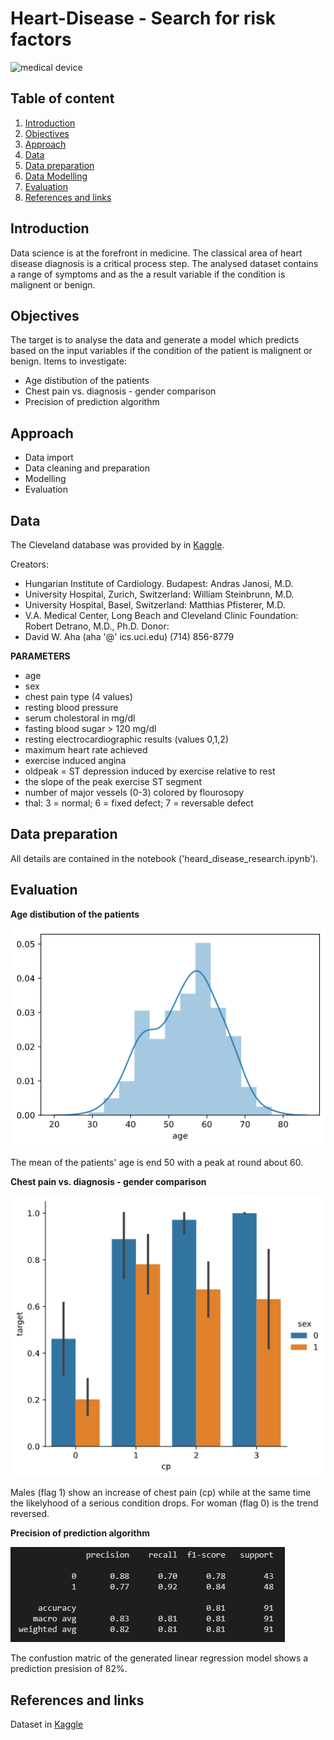 # Heart-Disease - Search for risk factors

![medical device](https://images.unsplash.com/photo-1513224502586-d1e602410265?ixlib=rb-1.2.1&ixid=eyJhcHBfaWQiOjEyMDd9&auto=format&fit=crop&w=2089&q=80)

## Table of content
1. [Introduction](#introduction)
2. [Objectives](#objectives)
3. [Approach](#approach)
4. [Data](#data)
5. [Data preparation](#preparation)
6. [Data Modelling](#modelling)
7. [Evaluation](#evaluation)
8. [References and links](#references)

## Introduction  <a name="introduction"></a>
Data science is at the forefront in medicine. The classical area of heart disease diagnosis is a critical process step.
The analysed dataset contains a range of symptoms and as the a result variable if the condition is malignent or benign.

## Objectives  <a name="objectives"></a>
The target is to analyse the data and generate a model which predicts based on the input variables if the condition of the patient is malignent or benign.
Items to investigate:
- Age distibution of the patients
- Chest pain vs. diagnosis - gender comparison
- Precision of prediction algorithm

## Approach  <a name="approach"></a>
- Data import
- Data cleaning and preparation
- Modelling
- Evaluation

## Data  <a name="data"></a>
The Cleveland database was provided by in [Kaggle](https://www.kaggle.com/ronitf/heart-disease-uci).

Creators:
- Hungarian Institute of Cardiology. Budapest: Andras Janosi, M.D.
- University Hospital, Zurich, Switzerland: William Steinbrunn, M.D.
- University Hospital, Basel, Switzerland: Matthias Pfisterer, M.D.
- V.A. Medical Center, Long Beach and Cleveland Clinic Foundation: Robert Detrano, M.D., Ph.D.
Donor:
- David W. Aha (aha '@' ics.uci.edu) (714) 856-8779

**PARAMETERS**

- age
- sex
- chest pain type (4 values)
- resting blood pressure
- serum cholestoral in mg/dl
- fasting blood sugar > 120 mg/dl
- resting electrocardiographic results (values 0,1,2)
- maximum heart rate achieved
- exercise induced angina
- oldpeak = ST depression induced by exercise relative to rest
- the slope of the peak exercise ST segment
- number of major vessels (0-3) colored by flourosopy
- thal: 3 = normal; 6 = fixed defect; 7 = reversable defect

## Data preparation  <a name="preparation"></a>
All details are contained in the notebook ('heard_disease_research.ipynb').

## Evaluation  <a name="evaluation"></a>

**Age distibution of the patients**

![age distribution](https://github.com/LarsTinnefeld/Heart-Disease---Search-for-risk-factors/blob/main/Age_dist.png?raw=true)

The mean of the patients' age is end 50 with a peak at round about 60.

**Chest pain vs. diagnosis - gender comparison**

![cp_diagnosis_gender](https://github.com/LarsTinnefeld/Heart-Disease---Search-for-risk-factors/blob/main/CP_diagnosis_gender.png?raw=true)

Males (flag 1) show an increase of chest pain (cp) while at the same time the likelyhood of a serious condition drops. For woman (flag 0) is the trend reversed.

**Precision of prediction algorithm**

![conf_matric](https://github.com/LarsTinnefeld/Heart-Disease---Search-for-risk-factors/blob/main/Conf_matrix.PNG?raw=true)

The confustion matric of the generated linear regression model shows a prediction presision of 82%.

## References and links  <a name="references"></a>

Dataset in [Kaggle](https://www.kaggle.com/ronitf/heart-disease-uci)



